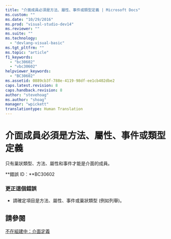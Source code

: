 ```yaml
---
title: "介面成員必須是方法、屬性、事件或類型定義 | Microsoft Docs"
ms.custom: ""
ms.date: "10/29/2016"
ms.prod: "visual-studio-dev14"
ms.reviewer: ""
ms.suite: ""
ms.technology: 
  - "devlang-visual-basic"
ms.tgt_pltfrm: ""
ms.topic: "article"
f1_keywords: 
  - "bc30602"
  - "vbc30602"
helpviewer_keywords: 
  - "BC30602"
ms.assetid: 0889cb3f-788e-4119-98df-ee1cb402dbe2
caps.latest.revision: 8
caps.handback.revision: 8
author: "stevehoag"
ms.author: "shoag"
manager: "wpickett"
translationtype: Human Translation
---
```

# 介面成員必須是方法、屬性、事件或類型定義
只有巢狀類型、方法、屬性和事件才能是介面的成員。  
  
 **錯誤 ID︰**BC30602  
  
### 更正這個錯誤  
  
-   請確定項目是方法、屬性、事件或巢狀類型 \(例如列舉\)。  
  
## 請參閱  
 [不在組建中：介面定義](http://msdn.microsoft.com/zh-tw/7840a52c-9c38-42c4-adbc-e2c02e9dc204)